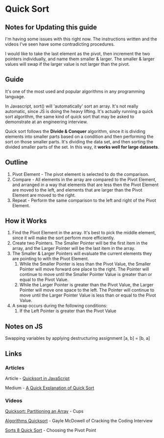 # Quick Sort

## Notes for Updating this guide

I'm having some issues with this right now. The instructions written and the videos I've seen have some contradicting procedures. 

I would like to take the last element as the pivot, then increment the two pointers individually, and name them smaller & larger. The smaller & larger values will swap if the larger value is not larger than the pivot.

## Guide

It's one of the most used and popular algorithms in any programming language. 

In Javascript, sort() will 'automatically' sort an array. It's not really automatic, since JS is doing the heavy lifting. It's actually running a quick sort algorithm, the same kind of quick sort that may be asked to demonstrate at an engineering interview.

Quick sort follows the **Divide & Conquer** algorithm, since it is dividing elements into smaller parts based on a condition and then performing the sort on those smaller parts. It's dividing the data set, and then sorting the divided smaller parts of the set. In this way, it **works well for large datasets**.

## Outline

1. Pivot Element - The pivot element is selected to do the comparison. 
2. Compare - All elements in the array are compared to the Pivot Element, and arranged in a way that elements that are less then the Pivot Element are moved to the left, and elements that are larger than the Pivot Element are moved to the right.
3. Repeat - Perform the same comparison to the left and right of the Pivot Element.

## How it Works

1. Find the Pivot Element in the array.  It's best to pick the middle element, since it will make the sort perform more efficiently.
2. Create two Pointers. The Smaller Pointer will be the first item in the array, and the Larger Pointer will be the last item in the array.
3. The Smaller & Larger Pointers will evaluate the current elements they are pointing to with the Pivot Element.
    1. While the Smaller Pointer is less than the Pivot Value, the Smaller Pointer will move forward one place to the right. The Pointer will continue to move until the Smaller Pointer Value is greater than or equal to the Pivot Value.
    2. While the Larger Pointer is greater than the Pivot Value, the Larger Pointer will move one space to the left. The Pointer will continue to move until the Larger Pointer Value is less than or equal to the Pivot Value.
4. A swap occurs during the following conditions:
    1. If the Left Pointer is greater than the Pivot Value

## Notes on JS

Swapping variables by applying destructuring assignment [a, b] = [b, a]

## Links

### Articles

Article - [Quicksort in JavaScript](https://www.guru99.com/quicksort-in-javascript.html)

Medium - [A Quick Explanation of Quick Sort](https://medium.com/karuna-sehgal/a-quick-explanation-of-quick-sort-7d8e2563629b)

### Videos

[Quicksort: Partitioning an Array](https://www.youtube.com/watch?v=MZaf_9IZCrc) - Cups

[Algorithms Quicksort](https://www.youtube.com/watch?v=SLauY6PpjW4) - Gayle McDowell of Cracking the Coding Interview

[Sorts 8 Quick Sort](https://youtu.be/ZHVk2blR45Q?t=227) - Choosing the Pivot Point